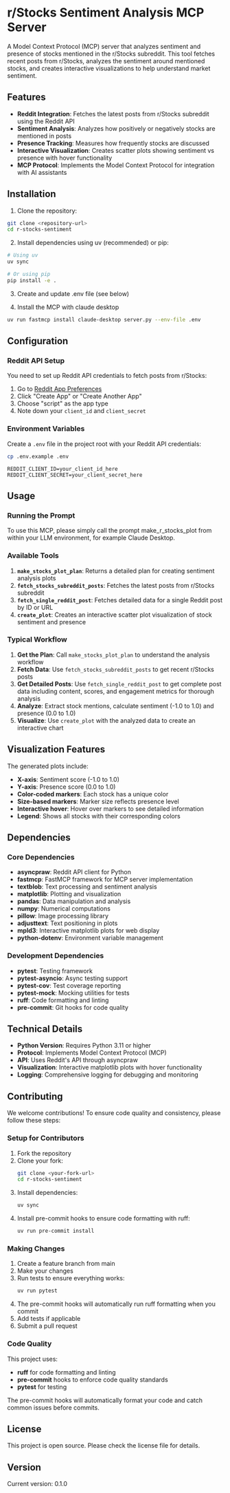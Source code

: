 # r/Stocks Sentiment Analysis MCP Server

A Model Context Protocol (MCP) server that analyzes sentiment and presence of stocks mentioned in the r/Stocks subreddit. This tool fetches recent posts from r/Stocks, analyzes the sentiment around mentioned stocks, and creates interactive visualizations to help understand market sentiment.

## Features

- **Reddit Integration**: Fetches the latest posts from r/Stocks subreddit using the Reddit API
- **Sentiment Analysis**: Analyzes how positively or negatively stocks are mentioned in posts
- **Presence Tracking**: Measures how frequently stocks are discussed
- **Interactive Visualization**: Creates scatter plots showing sentiment vs presence with hover functionality
- **MCP Protocol**: Implements the Model Context Protocol for integration with AI assistants

## Installation

1. Clone the repository:

```bash
git clone <repository-url>
cd r-stocks-sentiment
```

2. Install dependencies using uv (recommended) or pip:

```bash
# Using uv
uv sync

# Or using pip
pip install -e .
```

3. Create and update .env file (see below)

4. Install the MCP with claude desktop

```bash
uv run fastmcp install claude-desktop server.py --env-file .env
```

## Configuration

### Reddit API Setup

You need to set up Reddit API credentials to fetch posts from r/Stocks:

1. Go to [Reddit App Preferences](https://www.reddit.com/prefs/apps)
2. Click "Create App" or "Create Another App"
3. Choose "script" as the app type
4. Note down your `client_id` and `client_secret`

### Environment Variables

Create a `.env` file in the project root with your Reddit API credentials:

```bash
cp .env.example .env
```

```env
REDDIT_CLIENT_ID=your_client_id_here
REDDIT_CLIENT_SECRET=your_client_secret_here
```

## Usage

### Running the Prompt

To use this MCP, please simply call the prompt make_r_stocks_plot from within your LLM environment, for example Claude Desktop.

### Available Tools

1. **`make_stocks_plot_plan`**: Returns a detailed plan for creating sentiment analysis plots
2. **`fetch_stocks_subreddit_posts`**: Fetches the latest posts from r/Stocks subreddit
3. **`fetch_single_reddit_post`**: Fetches detailed data for a single Reddit post by ID or URL
4. **`create_plot`**: Creates an interactive scatter plot visualization of stock sentiment and presence

### Typical Workflow

1. **Get the Plan**: Call `make_stocks_plot_plan` to understand the analysis workflow
2. **Fetch Data**: Use `fetch_stocks_subreddit_posts` to get recent r/Stocks posts
3. **Get Detailed Posts**: Use `fetch_single_reddit_post` to get complete post data including content, scores, and engagement metrics for thorough analysis
4. **Analyze**: Extract stock mentions, calculate sentiment (-1.0 to 1.0) and presence (0.0 to 1.0)
5. **Visualize**: Use `create_plot` with the analyzed data to create an interactive chart

## Visualization Features

The generated plots include:

- **X-axis**: Sentiment score (-1.0 to 1.0)
- **Y-axis**: Presence score (0.0 to 1.0)
- **Color-coded markers**: Each stock has a unique color
- **Size-based markers**: Marker size reflects presence level
- **Interactive hover**: Hover over markers to see detailed information
- **Legend**: Shows all stocks with their corresponding colors

## Dependencies

### Core Dependencies

- **asyncpraw**: Reddit API client for Python
- **fastmcp**: FastMCP framework for MCP server implementation
- **textblob**: Text processing and sentiment analysis
- **matplotlib**: Plotting and visualization
- **pandas**: Data manipulation and analysis
- **numpy**: Numerical computations
- **pillow**: Image processing library
- **adjusttext**: Text positioning in plots
- **mpld3**: Interactive matplotlib plots for web display
- **python-dotenv**: Environment variable management

### Development Dependencies

- **pytest**: Testing framework
- **pytest-asyncio**: Async testing support
- **pytest-cov**: Test coverage reporting
- **pytest-mock**: Mocking utilities for tests
- **ruff**: Code formatting and linting
- **pre-commit**: Git hooks for code quality

## Technical Details

- **Python Version**: Requires Python 3.11 or higher
- **Protocol**: Implements Model Context Protocol (MCP)
- **API**: Uses Reddit's API through asyncpraw
- **Visualization**: Interactive matplotlib plots with hover functionality
- **Logging**: Comprehensive logging for debugging and monitoring

## Contributing

We welcome contributions! To ensure code quality and consistency, please follow these steps:

### Setup for Contributors

1. Fork the repository
2. Clone your fork:
   ```bash
   git clone <your-fork-url>
   cd r-stocks-sentiment
   ```
3. Install dependencies:
   ```bash
   uv sync
   ```
4. Install pre-commit hooks to ensure code formatting with ruff:
   ```bash
   uv run pre-commit install
   ```

### Making Changes

1. Create a feature branch from main
2. Make your changes
3. Run tests to ensure everything works:
   ```bash
   uv run pytest
   ```
4. The pre-commit hooks will automatically run ruff formatting when you commit
5. Add tests if applicable
6. Submit a pull request

### Code Quality

This project uses:

- **ruff** for code formatting and linting
- **pre-commit** hooks to enforce code quality standards
- **pytest** for testing

The pre-commit hooks will automatically format your code and catch common issues before commits.

## License

This project is open source. Please check the license file for details.

## Version

Current version: 0.1.0
